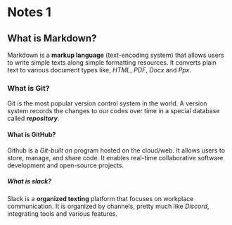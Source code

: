 # Notes 1

## What is Markdown?

Markdown is a **markup language** (text-encoding system) that allows users to write simple texts along simple formatting resources. It converts plain text to various document types like, *HTML*, *PDF*, *Docx* and *Ppx*. 

### What is Git? 

Git is the most popular version control system in the world. A version system records the changes to our codes over time in a special database called ***repository***. 

#### What is GitHub?

Github is a *Git-built on* program hosted on the cloud/web. It allows users to store, manage, and share code. It enables real-time collaborative software development and open-source projects.

##### What is slack?

Slack is a **organized texting** platform that focuses on workplace communication. It is organized by channels, pretty much like *Discord*, integrating tools and various features.